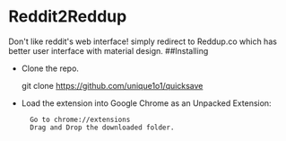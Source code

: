 # Reddit2Reddup
Don't like reddit's web interface! simply redirect  to Reddup.co which has better user interface with material design.
##Installing

- Clone the repo.
	
	git clone https://github.com/unique1o1/quicksave
	
- Load the extension into Google Chrome as an Unpacked Extension:

		Go to chrome://extensions
 		Drag and Drop the downloaded folder.	
